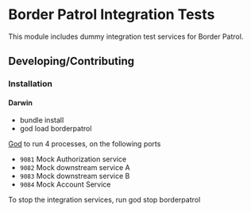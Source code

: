 # Border Patrol Integration Tests

This module includes dummy integration test services for Border Patrol.

## Developing/Contributing

### Installation

#### Darwin

* bundle install
* god load borderpatrol

[God](http://godrb.com) to run 4 processes, on the following ports

 * `9081` Mock Authorization service
 * `9082` Mock downstream service A
 * `9083` Mock downstream service B
 * `9084` Mock Account Service

To stop the integration services, run god stop borderpatrol
